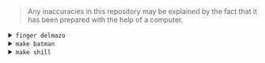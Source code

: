 > Any inaccuracies in this repository may be explained by the fact that it has been prepared with the help of a computer.

<details>
<summary><code>finger delmazo</code></summary>

<div class="highlight highlight-zsh">
<pre>
Login: delmazo        			Name: Federico del Mazo
Directory: /home/delmazo            	Shell: /usr/bin/zsh
On since Monday April 14 1997 on tty7 from :0

<br>

-- -- -- -- -- -- --    +---------------+     +------------------+     +---------------+    -- -- -- -- -- -- --
-- -- -- -- -- -- --    |  [FIUBA-Repos]  | --- |  [¿Ya Me Recibí?]  | --- |  [FIUBA-Gists]  |    -- -- -- -- -- -- --
-- -- -- -- -- -- --    +---------------+     +------------------+     +---------------+    -- -- -- -- -- -- --


-- -- -- -- -- -- --    +---------------+     +------------------+     +---------------+    -- -- -- -- -- -- --
-- -- -- -- -- -- --    |      [CV]       | --- |     [Portfolio]    | --- |     [Gists]     |    -- -- -- -- -- -- --
-- -- -- -- -- -- --    +---------------+     +------------------+     +---------------+    -- -- -- -- -- -- --


</pre>
</div>
</details>

<details>
<summary><code>make batman</code></summary>

<center>
<a href="http://fdelmazo.github.io/">
<img src="https://github.com/fdelmazo/fdelmazo/raw/master/batman.gif" />
</a>
</center>
</details>

<!--
https://dot-to-ascii.ggerganov.com/

digraph {
    rankdir = LR;
    
	"[CV]" -- "[Portfolio]" -- "[Gists]"
    
   
    "[FIUBA-Repos]" -- "[¿Ya Me Recibí?]" -- "[FIUBA-Gists]" 
}
-->


<details>
<summary><code>make shill</code></summary>
<br>
    
[![Invitame un café en cafecito.app](https://cdn.cafecito.app/imgs/buttons/button_3.svg)](https://cafecito.app/fdelmazo)
</details>

[FIUBA-Repos]: https://github.com/FdelMazo?tab=repositories&q=fiuba
[FIUBA-Gists]: https://gist.github.com/search?q=user%3Afdelmazo+%23fiuba
[Portfolio]: https://fede.dm/
[CV]: https://fede.dm/CV
[¿Ya Me Recibí?]: https://fede.dm/yamerecibi
[Gists]: https://gist.github.com/FdelMazo
